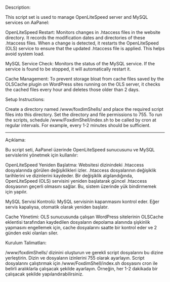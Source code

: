 Description:

This script set is used to manage OpenLiteSpeed server and MySQL services on AaPanel:

OpenLiteSpeed Restart: Monitors changes in .htaccess files in the website directory. It records the modification dates and directories of these .htaccess files. When a change is detected, it restarts the OpenLiteSpeed (OLS) service to ensure that the updated .htaccess file is applied. This helps avoid system load.

MySQL Service Check: Monitors the status of the MySQL service. If the service is found to be stopped, it will automatically restart it.

Cache Management: To prevent storage bloat from cache files saved by the OLSCache plugin on WordPress sites running on the OLS server, it checks the cached files every hour and deletes those older than 2 days.

Setup Instructions:

Create a directory named /www/foxdimShells/ and place the required script files into this directory.
Set the directory and file permissions to 755.
To run the scripts, schedule /www/FoxdimShell/index.sh to be called by cron at regular intervals. For example, every 1-2 minutes should be sufficient.


-----------------------------------------------------------------------------------------------------------

Açıklama:

Bu script seti, AaPanel üzerinde OpenLiteSpeed sunucusunu ve MySQL servislerini yönetmek için kullanılır:

OpenLiteSpeed Yeniden Başlatma: Websitesi dizinindeki .htaccess dosyalarında görülen değişiklikleri izler. .htaccess dosyalarının değişiklik tarihlerini ve dizinlerini kaydeder. Bir değişiklik algılandığında, OpenLiteSpeed (OLS) servisini yeniden başlatarak güncel .htaccess dosyasının geçerli olmasını sağlar. Bu, sistem üzerinde yük bindirmemek için yapılır.

MySQL Servisi Kontrolü: MySQL servisinin kapanmasını kontrol eder. Eğer servis kapalıysa, otomatik olarak yeniden başlatır.

Cache Yönetimi: OLS sunucusunda çalışan WordPress sitelerinin OLSCache eklentisi tarafından kaydedilen dosyaların depolama alanında şişkinlik yapmasını engellemek için, cache dosyalarını saatte bir kontrol eder ve 2 günden eski olanları siler.

Kurulum Talimatları:

/www/foxdimShells/ dizinini oluşturun ve gerekli script dosyalarını bu dizine yerleştirin.
Dizin ve dosyaların izinlerini 755 olarak ayarlayın.
Script dosyalarını çalıştırmak için /www/FoxdimShell/index.sh dosyasını cron ile belirli aralıklarla çalışacak şekilde ayarlayın. Örneğin, her 1-2 dakikada bir çalışacak şekilde yapılandırabilirsiniz.
